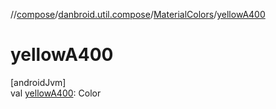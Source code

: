 //[compose](../../../index.md)/[danbroid.util.compose](../index.md)/[MaterialColors](index.md)/[yellowA400](yellow-a400.md)

# yellowA400

[androidJvm]\
val [yellowA400](yellow-a400.md): Color
